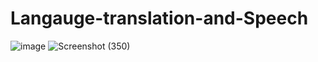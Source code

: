 # Langauge-translation-and-Speech
![image](https://user-images.githubusercontent.com/68456544/141017988-a6ba1ed3-23d7-451e-aea5-2cb1724b8e44.png)
![Screenshot (350)](https://user-images.githubusercontent.com/68456544/141051168-8d95d68a-2526-4f14-a491-71a83430dc37.png)
